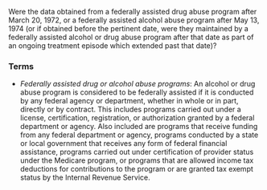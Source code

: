 Were the data obtained from a federally assisted drug abuse program after March 20, 1972, or a federally assisted alcohol abuse program after May 13, 1974 (or if obtained before the pertinent date, were they maintained by a federally assisted alcohol or drug abuse program after that date as part of an ongoing treatment episode which extended past that date)?

### Terms
* *Federally assisted drug or alcohol abuse programs*: An alcohol or drug abuse program is considered to be federally assisted if it is conducted by any federal agency or department, whether in whole or in part, directly or by contract. This includes programs carried out under a license, certification, registration, or authorization granted by a federal department or agency. Also included are programs that receive funding from any federal department or agency, programs conducted by a state or local government that receives any form of federal financial assistance, programs carried out under certification of provider status under the Medicare program, or programs that are allowed income tax deductions for contributions to the program or are granted tax exempt status by the Internal Revenue Service.
